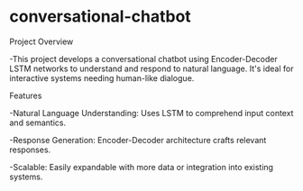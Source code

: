 # conversational-chatbot

Project Overview

-This project develops a conversational chatbot using Encoder-Decoder LSTM networks to understand and respond to natural language. It's ideal for interactive systems needing human-like dialogue.

Features

-Natural Language Understanding: Uses LSTM to comprehend input context and semantics.

-Response Generation: Encoder-Decoder architecture crafts relevant responses.

-Scalable: Easily expandable with more data or integration into existing systems.
